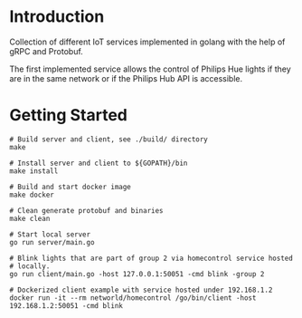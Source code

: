 # Introduction

Collection of different IoT services implemented in golang with the help of
gRPC and Protobuf.

The first implemented service allows the control of Philips Hue lights if
they are in the same network or if the Philips Hub API is accessible.

# Getting Started

    # Build server and client, see ./build/ directory
    make

    # Install server and client to ${GOPATH}/bin
    make install

    # Build and start docker image
    make docker

    # Clean generate protobuf and binaries
    make clean

    # Start local server
    go run server/main.go

    # Blink lights that are part of group 2 via homecontrol service hosted
    # locally.
    go run client/main.go -host 127.0.0.1:50051 -cmd blink -group 2

    # Dockerized client example with service hosted under 192.168.1.2
    docker run -it --rm networld/homecontrol /go/bin/client -host 192.168.1.2:50051 -cmd blink

